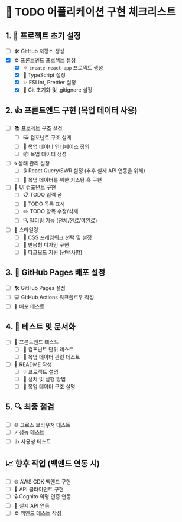 # 📝 TODO 어플리케이션 구현 체크리스트

## 1. 🌱 프로젝트 초기 설정
- [ ] 🛠 GitHub 저장소 생성
- [x] ⚙️ 프론트엔드 프로젝트 설정
  - [x] ⚛️ `create-react-app` 프로젝트 생성
  - [x] 🐍 TypeScript 설정
  - [x] ✨ ESLint, Prettier 설정
  - [x] 🔀 Git 초기화 및 .gitignore 설정

## 2. 👍 프론트엔드 구현 (목업 데이터 사용)
- [ ] 📚 프로젝트 구조 설정
  - [ ] 🖼️ 컴포넌트 구조 설계
  - [ ] 📄 목업 데이터 인터페이스 정의
  - [ ] 📦 목업 데이터 생성
- [ ] 🌀 상태 관리 설정
  - [ ] 🔃 React Query/SWR 설정 (추후 실제 API 연동을 위해)
  - [ ] 🔗 목업 데이터를 위한 커스텀 훅 구현
- [ ] 🎨 UI 컴포넌트 구현
  - [ ] 📋 TODO 입력 폼
  - [ ] 📓 TODO 목록 표시
  - [ ] ✏️ TODO 항목 수정/삭제
  - [ ] 🔍 필터링 기능 (전체/완료/미완료)
- [ ] 🎨 스타일링
  - [ ] 💎 CSS 프레임워크 선택 및 설정
  - [ ] 📱 반응형 디자인 구현
  - [ ] 🌙 다크모드 지원 (선택사항)

## 3. 🚀 GitHub Pages 배포 설정
- [ ] 🛠 GitHub Pages 설정
- [ ] 💻 GitHub Actions 워크플로우 작성
- [ ] 🔧 배포 테스트

## 4. 🚨 테스트 및 문서화
- [ ] 🧰 프론트엔드 테스트
  - [ ] 🔬 컴포넌트 단위 테스트
  - [ ] 📒 목업 데이터 관련 테스트
- [ ] 📖 README 작성
  - [ ] 💡 프로젝트 설명
  - [ ] 📍 설치 및 실행 방법
  - [ ] 📃 목업 데이터 구조 설명

## 5. 🔍 최종 점검
- [ ] 🌐 크로스 브라우저 테스트
- [ ] ⚡ 성능 테스트
- [ ] 👍 사용성 테스트

## 📈 향후 작업 (백엔드 연동 시)
- [ ] 🌐 AWS CDK 백엔드 구현
- [ ] 🔗 API 클라이언트 구현
- [ ] 🔒 Cognito 익명 인증 연동
- [ ] 🔌 실제 API 연동
- [ ] ⚙️ 백엔드 테스트 작성
